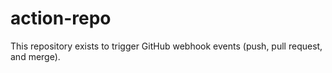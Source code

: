 # action-repo

This repository exists to trigger GitHub webhook events (push, pull request, and merge).

